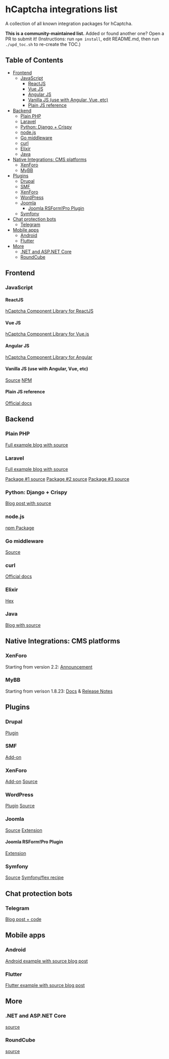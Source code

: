 # hCaptcha integrations list
A collection of all known integration packages for hCaptcha. 

**This is a community-maintained list.** Added or found another one? Open a PR to submit it! 
(Instructions: run `npm install`, edit README.md, then run `./upd_toc.sh` to re-create the TOC.)

## Table of Contents

<!-- toc -->

- [Frontend](#frontend)
  * [JavaScript](#javascript)
    + [ReactJS](#reactjs)
    + [Vue JS](#vue-js)
    + [Angular JS](#angular-js)
    + [Vanilla JS (use with Angular, Vue, etc)](#vanilla-js-use-with-angular-vue-etc)
    + [Plain JS reference](#plain-js-reference)
- [Backend](#backend)
  * [Plain PHP](#plain-php)
  * [Laravel](#laravel)
  * [Python: Django + Crispy](#python-django--crispy)
  * [node.js](#nodejs)
  * [Go middleware](#go-middleware)
  * [curl](#curl)
  * [Elixir](#elixir)
  * [Java](#java)
- [Native Integrations: CMS platforms](#native-integrations-cms-platforms)
  * [XenForo](#xenforo)
  * [MyBB](#mybb)
- [Plugins](#plugins)
  * [Drupal](#drupal)
  * [SMF](#smf)
  * [XenForo](#xenforo-1)
  * [WordPress](#wordpress)
  * [Joomla](#joomla)
    + [Joomla RSForm!Pro Plugin](#joomla-rsformpro-plugin)
  * [Symfony](#symfony)
- [Chat protection bots](#chat-protection-bots)
  * [Telegram](#telegram)
- [Mobile apps](#mobile-apps)
  * [Android](#android)
  * [Flutter](#flutter)
- [More](#more)
  * [.NET and ASP.NET Core](#net-and-aspnet-core)
  * [RoundCube](#roundcube)

<!-- tocstop -->

## Frontend

### JavaScript

#### ReactJS
[hCaptcha Component Library for ReactJS](https://github.com/hCaptcha/react-hcaptcha)

#### Vue JS
[hCaptcha Component Library for Vue.js](https://github.com/hCaptcha/vue-hcaptcha)

#### Angular JS
[hCaptcha Component Library for Angular](https://github.com/leNicDev/ng-hcaptcha)

#### Vanilla JS (use with Angular, Vue, etc)
[Source](https://github.com/DSergiu/vanilla-hcaptcha)
[NPM](https://www.npmjs.com/package/vanilla-hcaptcha)

#### Plain JS reference
[Official docs](https://docs.hcaptcha.com/)


## Backend

### Plain PHP 
[Full example blog with source](https://medium.com/@hCaptcha/using-hcaptcha-with-php-fc31884aa9ea)

### Laravel
[Full example blog with source](https://serversideup.net/laravel-hcaptcha-custom-validation-rule/)

[Package #1 source](https://github.com/tojorodialson/hc-laravel)
[Package #2 source](https://github.com/Scyllaly/hcaptcha)
[Package #3 source](https://github.com/thinhbuzz/laravel-h-captcha)

### Python: Django + Crispy
[Blog post with source](https://medium.com/python-in-plain-english/how-to-add-hcaptcha-to-your-django-crispy-form-and-be-more-privacy-conscious-273e7f39bbfd)

### node.js
[npm Package](https://www.npmjs.com/package/hcaptcha)

### Go middleware
[Source](https://github.com/kataras/hcaptcha)

### curl
[Official docs](https://docs.hcaptcha.com/#server)

### Elixir
[Hex](https://hex.pm/packages/hcaptcha)

### Java
[Blog with source](https://golb.hplar.ch/2020/05/hcaptcha.html)

## Native Integrations: CMS platforms

### XenForo 
Starting from version 2.2: [Announcement](https://xenforo.com/community/posts/1437264)

### MyBB
Starting from verison 1.8.23: [Docs](https://docs.mybb.com/1.8/administration/spam/#captcha-images-for-registration--posting) & [Release Notes](https://mybb.com/versions/1.8.23/)

## Plugins

### Drupal
[Plugin](https://www.drupal.org/project/hcaptcha)

### SMF

[Add-on](https://custom.simplemachines.org/mods/index.php?mod=4255)

### XenForo

[Add-on](https://xenforo.com/community/resources/hcaptcha-integration.7696/)
[Source](https://github.com/ticktackk/hCaptchaIntegrationForXF2)

### WordPress

[Plugin](https://wordpress.org/plugins/hcaptcha-for-forms-and-more/)
[Source](https://github.com/hCaptcha/hcaptcha-wordpress-plugin)

### Joomla

[Source](https://github.com/pe7er/hCaptcha)
[Extension](https://extensions.joomla.org/extension/hcaptcha/)

#### Joomla RSForm!Pro Plugin

[Extension](https://www.rsjoomla.com/support/documentation/rsform-pro/plugins-and-modules/plugin-hcaptcha-spam-protection-.html)

### Symfony

[Source](https://github.com/Meteo-Concept/hcaptcha-bundle)
[Symfony/flex recipe](https://github.com/symfony/recipes-contrib/pull/979)

## Chat protection bots

### Telegram
[Blog post + code](https://medium.com/@hCaptcha/fight-spam-on-your-telegram-group-with-hcaptcha-2bab3efc34b3)


## Mobile apps

### Android
[Android example with source blog post](https://medium.com/@hCaptcha/how-to-use-hcaptcha-with-android-apps-bb546c610bc4)

### Flutter
[Flutter example with source blog post](https://medium.com/@hCaptcha/implementing-hcaptcha-in-your-flutter-app-13ea6ddca71b)


## More

### .NET and ASP.NET Core
[source](https://github.com/BenjaminAbt/hcaptcha)

### RoundCube
[source](https://github.com/NeverBehave/rc_hcaptcha)
